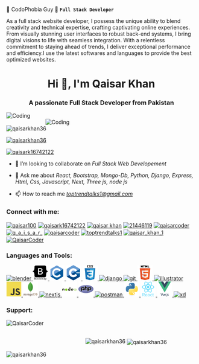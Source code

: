🤴 CodoPhobia Guy 🤴
**`Full Stack Developer`**

As a full stack website developer, I possess the unique ability to blend creativity and technical expertise, crafting captivating online experiences. From visually stunning user interfaces to robust back-end systems, I bring digital visions to life with seamless integration. With a relentless commitment to staying ahead of trends, I deliver exceptional performance and efficiency.I use the latest softwares and languages to provide the best optimized websites.


<h1 align="center">Hi 👋, I'm Qaisar Khan</h1>
<h3 align="center">A passionate Full Stack Developer from Pakistan</h3>

<img align="left" alt="Coding" width="400" src="https://www.snexplores.org/wp-content/uploads/2023/02/1030_ChatGPT_feat.gif">
<img align="right" alt="Coding" width="400" src="https://media.tenor.com/rePDfDWO3XoAAAAd/hacking.gif">

<p align="left"> <img src="https://komarev.com/ghpvc/?username=qaisarkhan36&label=Profile%20views&color=0e75b6&style=flat" alt="qaisarkhan36" /> </p>

<p align="left"> <a href="https://github.com/ryo-ma/github-profile-trophy"><img src="https://github-profile-trophy.vercel.app/?username=qaisarkhan36" alt="qaisarkhan36" /></a> </p>

<p align="left"> <a href="https://twitter.com/qaisark16742122" target="blank"><img src="https://img.shields.io/twitter/follow/qaisark16742122?logo=twitter&style=for-the-badge" alt="qaisark16742122" /></a> </p>

- 👯 I’m looking to collaborate on *Full Stack Web Developement*

- 💬 Ask me about *React, Bootstrap, Mongo-Db, Python, Django, Express, Html, Css, Javascript, Next, Three js, node js*

- 📫 How to reach me *toptrendtalks1@gmail.com*

<h3 align="left">Connect with me:</h3>
<p align="left">
<a href="https://codepen.io/qaisar100" target="blank"><img align="center" src="https://raw.githubusercontent.com/rahuldkjain/github-profile-readme-generator/master/src/images/icons/Social/codepen.svg" alt="qaisar100" height="30" width="40" /></a>
<a href="https://twitter.com/qaisark16742122" target="blank"><img align="center" src="https://raw.githubusercontent.com/rahuldkjain/github-profile-readme-generator/master/src/images/icons/Social/twitter.svg" alt="qaisark16742122" height="30" width="40" /></a>
<a href="https://www.linkedin.com/in/qaisar-khan-425aa624b/" target="blank"><img align="center" src="https://raw.githubusercontent.com/rahuldkjain/github-profile-readme-generator/master/src/images/icons/Social/linked-in-alt.svg" alt="qaisar khan" height="30" width="40" /></a>
<a href="https://stackoverflow.com/users/21446119" target="blank"><img align="center" src="https://raw.githubusercontent.com/rahuldkjain/github-profile-readme-generator/master/src/images/icons/Social/stack-overflow.svg" alt="21446119" height="30" width="40" /></a>
<a href="https://kaggle.com/QaisarCoder" target="blank"><img align="center" src="https://raw.githubusercontent.com/rahuldkjain/github-profile-readme-generator/master/src/images/icons/Social/kaggle.svg" alt="qaisarcoder" height="30" width="40" /></a>
<a href="https://instagram.com/q_a_i_s_a_r_" target="blank"><img align="center" src="https://raw.githubusercontent.com/rahuldkjain/github-profile-readme-generator/master/src/images/icons/Social/instagram.svg" alt="q_a_i_s_a_r_" height="30" width="40" /></a>
<a href="https://dribbble.com/QaisarCoder" target="blank"><img align="center" src="https://raw.githubusercontent.com/rahuldkjain/github-profile-readme-generator/master/src/images/icons/Social/dribbble.svg" alt="qaisarcoder" height="30" width="40" /></a>
<a href="https://www.hackerrank.com/toptrendtalks1" target="blank"><img align="center" src="https://raw.githubusercontent.com/rahuldkjain/github-profile-readme-generator/master/src/images/icons/Social/hackerrank.svg" alt="toptrendtalks1" height="30" width="40" /></a>
<a href="https://leetcode.com/Qaisar_khan_1/" target="blank"><img align="center" src="https://raw.githubusercontent.com/rahuldkjain/github-profile-readme-generator/master/src/images/icons/Social/leet-code.svg" alt="qaisar_khan_1" height="30" width="40" /></a>
<a href="https://www.topcoder.com/members/QaisarCoder" target="blank"><img align="center" src="https://raw.githubusercontent.com/rahuldkjain/github-profile-readme-generator/master/src/images/icons/Social/topcoder.svg" alt="QaisarCoder" height="30" width="40" /></a>
</p>

<h3 align="left">Languages and Tools:</h3>
<p align="left"> <a href="https://www.blender.org/" target="_blank" rel="noreferrer"> <img src="https://download.blender.org/branding/community/blender_community_badge_white.svg" alt="blender" width="40" height="40"/> </a> <a href="https://getbootstrap.com" target="_blank" rel="noreferrer"> <img src="https://raw.githubusercontent.com/devicons/devicon/master/icons/bootstrap/bootstrap-plain-wordmark.svg" alt="bootstrap" width="40" height="40"/> </a> <a href="https://www.cprogramming.com/" target="_blank" rel="noreferrer"> <img src="https://raw.githubusercontent.com/devicons/devicon/master/icons/c/c-original.svg" alt="c" width="40" height="40"/> </a> <a href="https://www.w3schools.com/cpp/" target="_blank" rel="noreferrer"> <img src="https://raw.githubusercontent.com/devicons/devicon/master/icons/cplusplus/cplusplus-original.svg" alt="cplusplus" width="40" height="40"/> </a> <a href="https://www.w3schools.com/css/" target="_blank" rel="noreferrer"> <img src="https://raw.githubusercontent.com/devicons/devicon/master/icons/css3/css3-original-wordmark.svg" alt="css3" width="40" height="40"/> </a> <a href="https://www.djangoproject.com/" target="_blank" rel="noreferrer"> <img src="https://cdn.worldvectorlogo.com/logos/django.svg" alt="django" width="40" height="40"/> </a> <a href="https://git-scm.com/" target="_blank" rel="noreferrer"> <img src="https://www.vectorlogo.zone/logos/git-scm/git-scm-icon.svg" alt="git" width="40" height="40"/> </a> <a href="https://www.w3.org/html/" target="_blank" rel="noreferrer"> <img src="https://raw.githubusercontent.com/devicons/devicon/master/icons/html5/html5-original-wordmark.svg" alt="html5" width="40" height="40"/> </a> <a href="https://www.adobe.com/in/products/illustrator.html" target="_blank" rel="noreferrer"> <img src="https://www.vectorlogo.zone/logos/adobe_illustrator/adobe_illustrator-icon.svg" alt="illustrator" width="40" height="40"/> </a> <a href="https://developer.mozilla.org/en-US/docs/Web/JavaScript" target="_blank" rel="noreferrer"> <img src="https://raw.githubusercontent.com/devicons/devicon/master/icons/javascript/javascript-original.svg" alt="javascript" width="40" height="40"/> </a> <a href="https://www.mongodb.com/" target="_blank" rel="noreferrer"> <img src="https://raw.githubusercontent.com/devicons/devicon/master/icons/mongodb/mongodb-original-wordmark.svg" alt="mongodb" width="40" height="40"/> </a> <a href="https://nextjs.org/" target="_blank" rel="noreferrer"> <img src="https://cdn.worldvectorlogo.com/logos/nextjs-2.svg" alt="nextjs" width="40" height="40"/> </a> <a href="https://nodejs.org" target="_blank" rel="noreferrer"> <img src="https://raw.githubusercontent.com/devicons/devicon/master/icons/nodejs/nodejs-original-wordmark.svg" alt="nodejs" width="40" height="40"/> </a> <a href="https://www.php.net" target="_blank" rel="noreferrer"> <img src="https://raw.githubusercontent.com/devicons/devicon/master/icons/php/php-original.svg" alt="php" width="40" height="40"/> </a> <a href="https://postman.com" target="_blank" rel="noreferrer"> <img src="https://www.vectorlogo.zone/logos/getpostman/getpostman-icon.svg" alt="postman" width="40" height="40"/> </a> <a href="https://www.python.org" target="_blank" rel="noreferrer"> <img src="https://raw.githubusercontent.com/devicons/devicon/master/icons/python/python-original.svg" alt="python" width="40" height="40"/> </a> <a href="https://reactjs.org/" target="_blank" rel="noreferrer"> <img src="https://raw.githubusercontent.com/devicons/devicon/master/icons/react/react-original-wordmark.svg" alt="react" width="40" height="40"/> </a> <a href="https://vuejs.org/" target="_blank" rel="noreferrer"> <img src="https://raw.githubusercontent.com/devicons/devicon/master/icons/vuejs/vuejs-original-wordmark.svg" alt="vuejs" width="40" height="40"/> </a> <a href="https://www.adobe.com/products/xd.html" target="_blank" rel="noreferrer"> <img src="https://cdn.worldvectorlogo.com/logos/adobe-xd.svg" alt="xd" width="40" height="40"/> </a> </p>

<h3 align="left">Support:</h3>
<p><a href="https://www.buymeacoffee.com/QaisarCoder"> <img align="left" src="https://cdn.buymeacoffee.com/buttons/v2/default-yellow.png" height="50" width="210" alt="QaisarCoder" /></a></p><br><br>

<p><img align="left" src="https://github-readme-stats.vercel.app/api/top-langs?username=qaisarkhan36&show_icons=true&locale=en&layout=compact" alt="qaisarkhan36" /></p>

<p>&nbsp;<img align="center" src="https://github-readme-stats.vercel.app/api?username=qaisarkhan36&show_icons=true&locale=en" alt="qaisarkhan36" /></p>

<p><img align="center" src="https://github-readme-streak-stats.herokuapp.com/?user=qaisarkhan36&" alt="qaisarkhan36" /></p>
